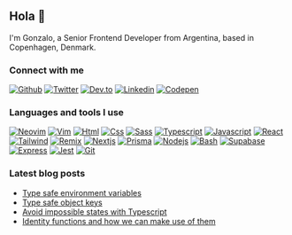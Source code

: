 ## Hola 👋

I'm Gonzalo, a Senior Frontend Developer from Argentina, based in Copenhagen, Denmark.

### Connect with me

[<img src="https://skillicons.dev/icons?i=github" alt="Github" title="Github" />](https://github.com/gonstoll)
[<img src="https://skillicons.dev/icons?i=twitter" alt="Twitter" title="Twitter" />](https://twitter.com/gonzastoll)
[<img src="https://skillicons.dev/icons?i=devto" alt="Dev.to" title="Dev.to" />](https://dev.to/gonzastoll)
[<img src="https://skillicons.dev/icons?i=linkedin" alt="Linkedin" title="Linkedin" />](https://linkedin.com/in/gonzalostoll)
[<img src="https://skillicons.dev/icons?i=codepen" alt="Codepen" title="Codepen" />](https://codepen.com/gonstoll)

### Languages and tools I use

[<img src="https://skillicons.dev/icons?i=neovim" alt="Neovim" title="Neovim" />](https://neovim.io/)
[<img src="https://skillicons.dev/icons?i=vim" alt="Vim" title="Vim" />](https://www.vim.org/)
[<img src="https://skillicons.dev/icons?i=html" alt="Html" title="Html" />](https://en.wikipedia.org/wiki/HTML5)
[<img src="https://skillicons.dev/icons?i=css" alt="Css" title="Css" />](https://en.wikipedia.org/wiki/CSS)
[<img src="https://skillicons.dev/icons?i=sass" alt="Sass" title="Sass" />](https://sass-lang.com/)
[<img src="https://skillicons.dev/icons?i=ts" alt="Typescript" title="Typescript" />](https://www.typescriptlang.org/)
[<img src="https://skillicons.dev/icons?i=js" alt="Javascript" title="Javascript" />](https://www.javascript.com/)
[<img src="https://skillicons.dev/icons?i=react" alt="React" title="React" />](https://react.dev/)
[<img src="https://skillicons.dev/icons?i=tailwind" alt="Tailwind" title="Tailwind" />](https://tailwindcss.com/)
[<img src="https://skillicons.dev/icons?i=remix" alt="Remix" title="Remix" />](https://remix.run/)
[<img src="https://skillicons.dev/icons?i=nextjs" alt="Nextjs" title="Nextjs" />](https://nextjs.org/)
[<img src="https://skillicons.dev/icons?i=prisma" alt="Prisma" title="Prisma" />](https://www.prisma.io/)
[<img src="https://skillicons.dev/icons?i=nodejs" alt="Nodejs" title="Nodejs" />](https://nodejs.org/en)
[<img src="https://skillicons.dev/icons?i=bash" alt="Bash" title="Bash" />](https://www.gnu.org/software/bash/)
[<img src="https://skillicons.dev/icons?i=supabase" alt="Supabase" title="Supabase" />](https://supabase.com/)
[<img src="https://skillicons.dev/icons?i=express" alt="Express" title="Express" />](https://expressjs.com/)
[<img src="https://skillicons.dev/icons?i=jest" alt="Jest" title="Jest" />](https://jestjs.io/)
[<img src="https://skillicons.dev/icons?i=git" alt="Git" title="Git" />](https://git-scm.com/)

### Latest blog posts

<!-- BLOG-POST-LIST:START -->

- [Type safe environment variables](https://www.gonzalostoll.com/blog/type-safe-environment-variables)
- [Type safe object keys](https://www.gonzalostoll.com/blog/type-safe-object-keys)
- [Avoid impossible states with Typescript](https://www.gonzalostoll.com/blog/avoid-impossible-states-with-Typescript)
- [Identity functions and how we can make use of them](https://www.gonzalostoll.com/blog/identity-functions-and-how-we-can-make-use-of-them)
<!-- BLOG-POST-LIST:END -->
